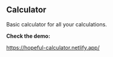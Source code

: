 ## Calculator

Basic calculator for all your calculations.

**Check the demo:**

https://hopeful-calculator.netlify.app/
